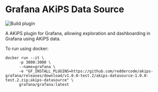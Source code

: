 # Grafana AKiPS Data Source

![Build plugin](https://github.com/reddercode/akips-grafana/workflows/Build%20plugin/badge.svg)

A AKiPS plugin for Grafana, allowing exploration and dashboarding in Grafana
using AKiPS data.

To run using docker:

```
docker run --it \
      -p 3000:3000 \
      --name=grafana \
      -e "GF_INSTALL_PLUGINS=https://github.com/reddercode/akips-grafana/releases/download/v1.0.0-test.2/akips-datasource-1.0.0-test.2.zip;akips-datasource" \
      grafana/grafana:latest
```
